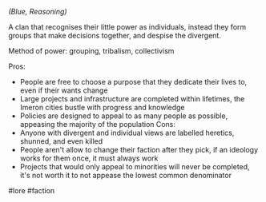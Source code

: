 *(Blue, Reasoning)*

A clan that recognises their little power as individuals, instead they form groups that make decisions together, and despise the divergent.

Method of power: grouping, tribalism, collectivism

Pros:
- People are free to choose a purpose that they dedicate their lives to, even if their wants change
- Large projects and infrastructure are completed within lifetimes, the Imeron cities bustle with progress and knowledge
- Policies are designed to appeal to as many people as possible, appeasing the majority of the population
Cons:
- Anyone with divergent and individual views are labelled heretics, shunned, and even killed
- People aren't allow to change their faction after they pick, if an ideology works for them once, it must always work
- Projects that would only appeal to minorities will never be completed, it's not worth it to not appease the lowest common denominator

#lore #faction